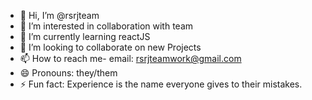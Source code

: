 - 👋 Hi, I’m @rsrjteam
- 👀 I’m interested in collaboration with team
- 🌱 I’m currently learning reactJS
- 💞️ I’m looking to collaborate on new Projects
- 📫 How to reach me- email: rsrjteamwork@gmail.com
- 😄 Pronouns: they/them
- ⚡ Fun fact: Experience is the name everyone gives to their mistakes.

<!---
rsrjteam/rsrjteam is a ✨ special ✨ repository because its `README.md` (this file) appears on your GitHub profile.
You can click the Preview link to take a look at your changes.
--->
